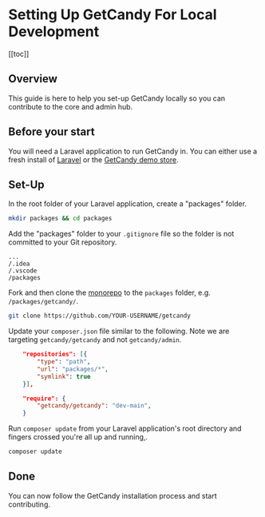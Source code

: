 # Setting Up GetCandy For Local Development

[[toc]]

## Overview

This guide is here to help you set-up GetCandy locally so you can contribute to the core and admin hub.

## Before your start

You will need a Laravel application to run GetCandy in. You can either use a fresh install of [Laravel](https://laravel.com/docs/9.x/installation) or the [GetCandy demo store](https://github.com/getcandy/demo-store).

## Set-Up

In the root folder of your Laravel application, create a "packages" folder.

```sh
mkdir packages && cd packages
````

Add the "packages" folder to your `.gitignore` file so the folder is not committed to your Git repository.

```
...
/.idea
/.vscode
/packages
```

Fork and then clone the [monorepo](https://github.com/getcandy/getcandy) to the `packages` folder, e.g. `/packages/getcandy/`.

```sh
git clone https://github.com/YOUR-USERNAME/getcandy
````

Update your `composer.json` file similar to the following. Note we are targeting `getcandy/getcandy` and not `getcandy/admin`.

```json
    "repositories": [{
        "type": "path",
        "url": "packages/*",
        "symlink": true
    }],

    "require": {
        "getcandy/getcandy": "dev-main",
    }
````

Run `composer update` from your Laravel application's root directory and fingers crossed you're all up and running,. 

```sh
composer update
````

## Done
You can now follow the GetCandy installation process and start contributing.
